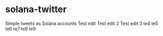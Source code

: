 # solana-twitter
Simple tweets as Solana accounts
Test edit
Test edit 2
Test edit 3
te4
te5
te6
te7
te8
te9
